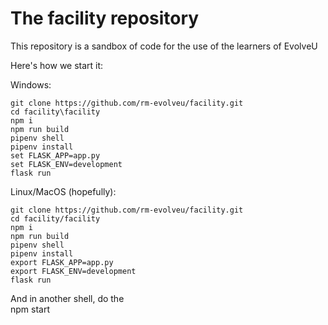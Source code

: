 # The facility repository

This repository is a sandbox of code for the use of the learners of EvolveU  

Here's how we start it:  

Windows:  
```
git clone https://github.com/rm-evolveu/facility.git  
cd facility\facility  
npm i  
npm run build  
pipenv shell  
pipenv install  
set FLASK_APP=app.py  
set FLASK_ENV=development  
flask run  
```

Linux/MacOS (hopefully):  
```
git clone https://github.com/rm-evolveu/facility.git  
cd facility/facility  
npm i  
npm run build  
pipenv shell  
pipenv install  
export FLASK_APP=app.py  
export FLASK_ENV=development  
flask run  
```


And in another shell, do the  
npm start
